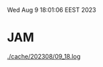 Wed Aug  9 18:01:06 EEST 2023
# JAM
<a href='./cache/202308/09_18.log'>./cache/202308/09_18.log</a>
